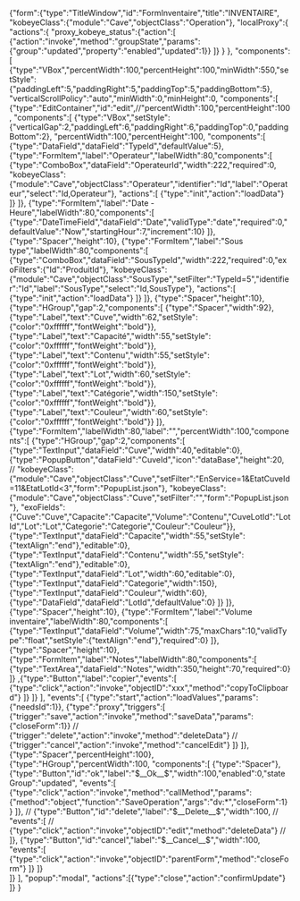 {"form":{"type":"TitleWindow","id":"FormInventaire","title":"INVENTAIRE",
"kobeyeClass":{"module":"Cave","objectClass":"Operation"},
"localProxy":{
	"actions":{
		"proxy_kobeye_status":{"action":[
			{"action":"invoke","method":"groupState","params":{"group":"updated","property":"enabled","updated":1}}
		]}
	}
},
"components":[
	{"type":"VBox","percentWidth":100,"percentHeight":100,"minWidth":550,"setStyle":{"paddingLeft":5,"paddingRight":5,"paddingTop":5,"paddingBottom":5},
	"verticalScrollPolicy":"auto","minWidth":0,"minHeight":0,
	"components":[
		{"type":"EditContainer","id":"edit",//"percentWidth":100,"percentHeight":100,
		"components":[
			{"type":"VBox","setStyle":{"verticalGap":2,"paddingLeft":6,"paddingRight":6,"paddingTop":0,"paddingBottom":2},
			"percentWidth":100,"percentHeight":100,
			"components":[
				{"type":"DataField","dataField":"TypeId","defaultValue":5},
				{"type":"FormItem","label":"Operateur","labelWidth":80,"components":[
					{"type":"ComboBox","dataField":"OperateurId","width":222,"required":0,
					"kobeyeClass":{"module":"Cave","objectClass":"Operateur","identifier":"Id","label":"Operateur","select":"Id,Operateur"},
					"actions":[
						{"type":"init","action":"loadData"}
					]}
				]},
				{"type":"FormItem","label":"Date - Heure","labelWidth":80,"components":[
					{"type":"DateTimeField","dataField":"Date","validType":"date","required":0,"defaultValue":"Now","startingHour":7,"increment":10}
				]},
				{"type":"Spacer","height":10},
				{"type":"FormItem","label":"Sous type","labelWidth":80,"components":[
					{"type":"ComboBox","dataField":"SousTypeId","width":222,"required":0,"exoFilters":{"Id":"ProduitId"},
					"kobeyeClass":{"module":"Cave","objectClass":"SousType","setFilter":"TypeId=5","identifier":"Id","label":"SousType","select":"Id,SousType"},
					"actions":[
						{"type":"init","action":"loadData"}
					]}
				]},
				{"type":"Spacer","height":10},
				{"type":"HGroup","gap":2,"components":[
					{"type":"Spacer","width":92},
					{"type":"Label","text":"Cuve","width":62,"setStyle":{"color":"0xffffff","fontWeight":"bold"}},
					{"type":"Label","text":"Capacité","width":55,"setStyle":{"color":"0xffffff","fontWeight":"bold"}},
					{"type":"Label","text":"Contenu","width":55,"setStyle":{"color":"0xffffff","fontWeight":"bold"}},
					{"type":"Label","text":"Lot","width":60,"setStyle":{"color":"0xffffff","fontWeight":"bold"}},
					{"type":"Label","text":"Catégorie","width":150,"setStyle":{"color":"0xffffff","fontWeight":"bold"}},
					{"type":"Label","text":"Couleur","width":60,"setStyle":{"color":"0xffffff","fontWeight":"bold"}}
				]},
				{"type":"FormItem","labelWidth":80,"label":"","percentWidth":100,"components":[
					{"type":"HGroup","gap":2,"components":[
						{"type":"TextInput","dataField":"Cuve","width":40,"editable":0},
						{"type":"PopupButton","dataField":"CuveId","icon":"dataBase","height":20,
//						"kobeyeClass":{"module":"Cave","objectClass":"Cuve","setFilter":"EnService=1&EtatCuveId=11&EtatLotId<3","form":"PopupList.json"},
						"kobeyeClass":{"module":"Cave","objectClass":"Cuve","setFilter":"","form":"PopupList.json"},
						"exoFields":{"Cuve":"Cuve","Capacite":"Capacite","Volume":"Contenu","CuveLotId":"LotId","Lot":"Lot","Categorie":"Categorie","Couleur":"Couleur"}},
						{"type":"TextInput","dataField":"Capacite","width":55,"setStyle":{"textAlign":"end"},"editable":0},
						{"type":"TextInput","dataField":"Contenu","width":55,"setStyle":{"textAlign":"end"},"editable":0},
						{"type":"TextInput","dataField":"Lot","width":60,"editable":0},
						{"type":"TextInput","dataField":"Categorie","width":150},
						{"type":"TextInput","dataField":"Couleur","width":60},
						{"type":"DataField","dataField":"LotId","defaultValue":0}
					]}
				]},
				{"type":"Spacer","height":10},
				{"type":"FormItem","label":"Volume inventaire","labelWidth":80,"components":[
					{"type":"TextInput","dataField":"Volume","width":75,"maxChars":10,"validType":"float","setStyle":{"textAlign":"end"},"required":0}
				]},
				{"type":"Spacer","height":10},
				{"type":"FormItem","label":"Notes","labelWidth":80,"components":[
					{"type":"TextArea","dataField":"Notes","width":350,"height":70,"required":0}
				]}
				,{"type":"Button","label":"copier","events":[
					{"type":"click","action":"invoke","objectID":"xxx","method":"copyToClipboard"}
				]}
			]}
		],
		"events":[
			{"type":"start","action":"loadValues","params":{"needsId":1}},
			{"type":"proxy","triggers":[
				{"trigger":"save","action":"invoke","method":"saveData","params":{"closeForm":1}}
//				{"trigger":"delete","action":"invoke","method":"deleteData"}
//				{"trigger":"cancel","action":"invoke","method":"cancelEdit"}
			]}
		]},
		{"type":"Spacer","percentHeight":100},
		{"type":"HGroup","percentWidth":100,
		"components":[
			{"type":"Spacer"},
			{"type":"Button","id":"ok","label":"$__Ok__$","width":100,"enabled":0,"stateGroup":"updated",
			"events":[
				{"type":"click","action":"invoke","method":"callMethod","params":{"method":"object","function":"SaveOperation","args":"dv:*","closeForm":1}}
			]},
//			{"type":"Button","id":"delete","label":"$__Delete__$","width":100,
//			"events":[
//				{"type":"click","action":"invoke","objectID":"edit","method":"deleteData"}
//			]},
			{"type":"Button","id":"cancel","label":"$__Cancel__$","width":100,
			"events":[
				{"type":"click","action":"invoke","objectID":"parentForm","method":"closeForm"}
			]}
		]}		
	]}
],
"popup":"modal",
"actions":[{"type":"close","action":"confirmUpdate"}
]}
}
